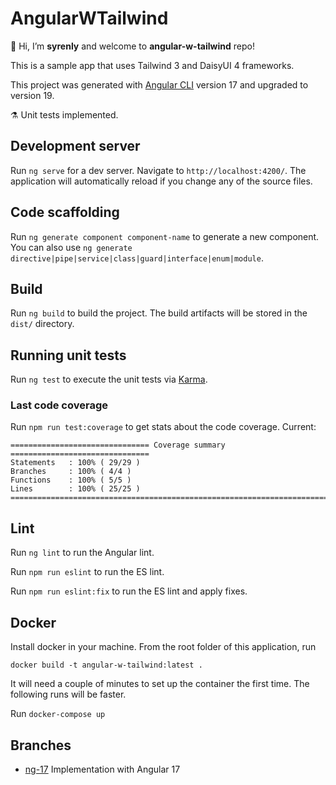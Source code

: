 # AngularWTailwind

👋 Hi, I’m **syrenly** and welcome to **angular-w-tailwind** repo!

This is a sample app that uses Tailwind 3 and DaisyUI 4 frameworks.

This project was generated with [Angular CLI](https://github.com/angular/angular-cli) version 17 and upgraded to version 19.

⚗️ Unit tests implemented.

## Development server

Run `ng serve` for a dev server. Navigate to `http://localhost:4200/`. The application will automatically reload if you change any of the source files.

## Code scaffolding

Run `ng generate component component-name` to generate a new component. You can also use `ng generate directive|pipe|service|class|guard|interface|enum|module`.

## Build

Run `ng build` to build the project. The build artifacts will be stored in the `dist/` directory.

## Running unit tests

Run `ng test` to execute the unit tests via [Karma](https://karma-runner.github.io).

### Last code coverage

Run `npm run test:coverage` to get stats about the code coverage. Current:

```
=============================== Coverage summary ===============================
Statements   : 100% ( 29/29 )
Branches     : 100% ( 4/4 )
Functions    : 100% ( 5/5 )
Lines        : 100% ( 25/25 )
================================================================================
```

## Lint

Run `ng lint` to run the Angular lint.

Run `npm run eslint` to run the ES lint.

Run `npm run eslint:fix` to run the ES lint and apply fixes.

## Docker

Install docker in your machine. From the root folder of this application, run

`docker build -t angular-w-tailwind:latest .`

It will need a couple of minutes to set up the container the first time. The following runs will be faster.

Run `docker-compose up`

## Branches

-   [ng-17](https://github.com/syrenly/angular-w-tailwind/tree/ng-17) Implementation with Angular 17
